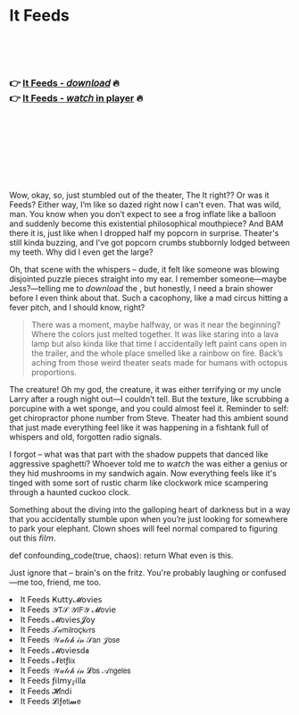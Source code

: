 <h1>It Feeds</h1>

<br><br><br>

<h3>👉 <a href="https://Corys-weddduncringrxas1972.github.io/vrpwfxceub/">It Feeds - 𝘥𝘰𝘸𝘯𝘭𝘰𝘢𝘥</a> 🔥<br>
👉 <a href="https://Corys-weddduncringrxas1972.github.io/vrpwfxceub/">It Feeds - 𝘸𝘢𝘵𝘤𝘩 in player</a> 🔥
</h3>



<br><br><br><br><br><br><br>


Wow, okay, so, just stumbled out of the theater, The It right?? Or was it Feeds? Either way, I’m like so dazed right now I can't even. That   was wild, man. You know when you don’t expect to see a frog inflate like a balloon and suddenly become this existential philosophical mouthpiece? And BAM there it is, just like when I dropped half my popcorn in surprise. Theater's still kinda buzzing, and I’ve got popcorn crumbs stubbornly lodged between my teeth. Why did I even get the large?

Oh, that scene with the whispers – dude, it felt like someone was blowing disjointed puzzle pieces straight into my ear. I remember someone—maybe Jess?—telling me to 𝘥𝘰𝘸𝘯𝘭𝘰𝘢𝘥 the  , but honestly, I need a brain shower before I even think about that. Such a cacophony, like a mad circus hitting a fever pitch, and I should know, right?

> There was a moment, maybe halfway, or was it near the beginning? Where the colors just melted together. It was like staring into a lava lamp but also kinda like that time I accidentally left paint cans open in the trailer, and the whole place smelled like a rainbow on fire. Back’s aching from those weird theater seats made for humans with octopus proportions. 

The creature! Oh my god, the creature, it was either terrifying or my uncle Larry after a rough night out—I couldn’t tell. But the texture, like scrubbing a porcupine with a wet sponge, and you could almost feel it. Reminder to self: get chiropractor phone number from Steve. Theater had this ambient sound that just made everything feel like it was happening in a fishtank full of whispers and old, forgotten radio signals. 

I forgot – what was that part with the shadow puppets that danced like aggressive spaghetti? Whoever told me to 𝘸𝘢𝘵𝘤𝘩 the   was either a genius or they hid mushrooms in my sandwich again. Now everything feels like it's tinged with some sort of rustic charm like clockwork mice scampering through a haunted cuckoo clock. 

Something about the   diving into the galloping heart of darkness but in a way that you accidentally stumble upon when you’re just looking for somewhere to park your elephant. Clown shoes will feel normal compared to figuring out this 𝘧𝘪𝘭𝘮. 

def confounding_code(true, chaos):
      return What even is this.

Just ignore that – brain's on the fritz. You're probably laughing or confused—me too, friend, me too.

<li>It Feeds Ҝ𝗎𝗍𝗍𝗒𝓜𝗈ν𝗂𝖾𝗌</li>
<li>It Feeds 𝒴𝖳𝒮 𝒴𝖨𝖥𝒴 𝓜𝗈ν𝗂𝖾</li>
<li>It Feeds 𝓜𝗈ν𝗂𝖾𝗌𝓙𝗈𝗒</li>
<li>It Feeds 𝒯𝒶𝗆𝗂𝗅𝗋𝗈ç𝗄𝑒𝗋𝗌</li>
<li>It Feeds 𝒲𝒶𝓉𝒸𝒽 𝒾𝓃 𝒮𝖺𝗇 𝒥𝗈𝗌𝖾</li>
<li>It Feeds 𝓜𝗈ν𝗂𝖾𝗌ԁ𝖆</li>
<li>It Feeds 𝓝𝖾𝗍ƒ𝗅𝗂𝗑</li>
<li>It Feeds 𝒲𝒶𝓉𝒸𝒽 𝒾𝓃 𝓛𝗈𝗌 𝒜𝗇𝗀𝖾𝗅𝖾𝗌</li>
<li>It Feeds ƒ𝗂𝗅𝗆𝗒𝓏𝗂𝗅𝗅𝖆</li>
<li>It Feeds 𝓗𝗂𝗇ԁ𝗂</li>
<li>It Feeds 𝓛𝗂ƒ𝖾𝗍𝗂𝓶𝖾</li>
